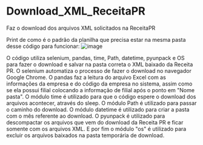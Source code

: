 # Download_XML_ReceitaPR
Faz o download dos arquivos XML solicitados na ReceitaPR

Print de como é o padrão da planilha que precisa estar na mesma pasta desse código para funcionar: ![image](https://user-images.githubusercontent.com/106564039/189552909-8ef272b7-a2b9-466b-a9fe-5d1051d85cbe.png)

O código utiliza selenium, pandas, time, Path, datetime, pyunpack e OS para fazer o download e salvar na pasta correta o XML baixado da Receita PR.
O selenium automatiza o processo de fazer o download no navegador Google Chrome.
O pandas faz a leitura do arquivo Excel com as informações da empresa e do código da empresa no sistema, assim como se ela possui filial colocando a informação de filial após o ponto em "Nome pasta".
O módulo time é utilizado para que o código espere o download dos arquivos acontecer, através do sleep.
O módulo Path é utilizado para passar o caminho do download.
O módulo datetime é utilizado para criar a pasta com o mês referente ao download.
O pyunpack é utilizado para descompactar os arquivos que vem do download da Receita PR e ficar somente com os arquivos XML.
E por fim o módulo "os" é utilizado para excluir os arquivos baixados na pasta temporária de download.
